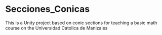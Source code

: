 # Secciones_Conicas

This is a Unity project based on conic sections for teaching a basic math course on the Universidad Catolica de Manizales
